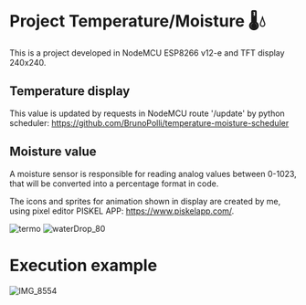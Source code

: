 # Project Temperature/Moisture 🌡💧

This is a project developed in NodeMCU ESP8266 v12-e and TFT display 240x240.

## Temperature display
This value is updated by requests in NodeMCU route '/update' by python scheduler:
https://github.com/BrunoPolli/temperature-moisture-scheduler

## Moisture value
A moisture sensor is responsible for reading analog values between 0-1023, that will be converted into a percentage format in code.  

The icons and sprites for animation shown in display are created by me, using pixel editor PISKEL APP: 
https://www.piskelapp.com/.  

![termo](https://github.com/user-attachments/assets/d9b1ce5c-1015-4abe-a76f-69a0841270c6)
![waterDrop_80](https://github.com/user-attachments/assets/69108c88-63ed-4053-acf3-a16db195a230)

# Execution example

![IMG_8554](https://github.com/user-attachments/assets/f74c0919-df99-41fb-9bb8-711015608b6b)
